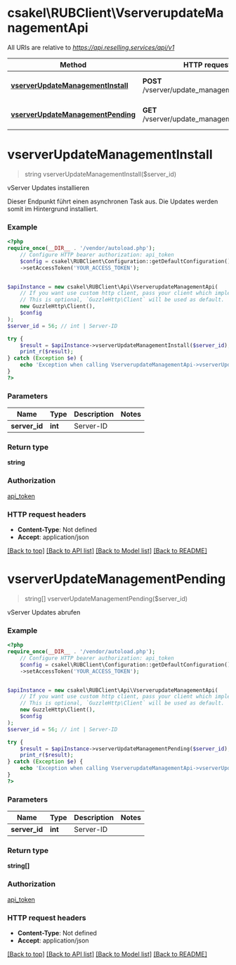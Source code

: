 # csakel\RUBClient\VserverupdateManagementApi

All URIs are relative to *https://api.reselling.services/api/v1*

Method | HTTP request | Description
------------- | ------------- | -------------
[**vserverUpdateManagementInstall**](VserverupdateManagementApi.md#vserverupdatemanagementinstall) | **POST** /vserver/update_management/install | vServer Updates installieren
[**vserverUpdateManagementPending**](VserverupdateManagementApi.md#vserverupdatemanagementpending) | **GET** /vserver/update_management/pending | vServer Updates abrufen

# **vserverUpdateManagementInstall**
> string vserverUpdateManagementInstall($server_id)

vServer Updates installieren

Dieser Endpunkt führt einen asynchronen Task aus. Die Updates werden somit im Hintergrund installiert.

### Example
```php
<?php
require_once(__DIR__ . '/vendor/autoload.php');
    // Configure HTTP bearer authorization: api_token
    $config = csakel\RUBClient\Configuration::getDefaultConfiguration()
    ->setAccessToken('YOUR_ACCESS_TOKEN');


$apiInstance = new csakel\RUBClient\Api\VserverupdateManagementApi(
    // If you want use custom http client, pass your client which implements `GuzzleHttp\ClientInterface`.
    // This is optional, `GuzzleHttp\Client` will be used as default.
    new GuzzleHttp\Client(),
    $config
);
$server_id = 56; // int | Server-ID

try {
    $result = $apiInstance->vserverUpdateManagementInstall($server_id);
    print_r($result);
} catch (Exception $e) {
    echo 'Exception when calling VserverupdateManagementApi->vserverUpdateManagementInstall: ', $e->getMessage(), PHP_EOL;
}
?>
```

### Parameters

Name | Type | Description  | Notes
------------- | ------------- | ------------- | -------------
 **server_id** | **int**| Server-ID |

### Return type

**string**

### Authorization

[api_token](../../README.md#api_token)

### HTTP request headers

 - **Content-Type**: Not defined
 - **Accept**: application/json

[[Back to top]](#) [[Back to API list]](../../README.md#documentation-for-api-endpoints) [[Back to Model list]](../../README.md#documentation-for-models) [[Back to README]](../../README.md)

# **vserverUpdateManagementPending**
> string[] vserverUpdateManagementPending($server_id)

vServer Updates abrufen

### Example
```php
<?php
require_once(__DIR__ . '/vendor/autoload.php');
    // Configure HTTP bearer authorization: api_token
    $config = csakel\RUBClient\Configuration::getDefaultConfiguration()
    ->setAccessToken('YOUR_ACCESS_TOKEN');


$apiInstance = new csakel\RUBClient\Api\VserverupdateManagementApi(
    // If you want use custom http client, pass your client which implements `GuzzleHttp\ClientInterface`.
    // This is optional, `GuzzleHttp\Client` will be used as default.
    new GuzzleHttp\Client(),
    $config
);
$server_id = 56; // int | Server-ID

try {
    $result = $apiInstance->vserverUpdateManagementPending($server_id);
    print_r($result);
} catch (Exception $e) {
    echo 'Exception when calling VserverupdateManagementApi->vserverUpdateManagementPending: ', $e->getMessage(), PHP_EOL;
}
?>
```

### Parameters

Name | Type | Description  | Notes
------------- | ------------- | ------------- | -------------
 **server_id** | **int**| Server-ID |

### Return type

**string[]**

### Authorization

[api_token](../../README.md#api_token)

### HTTP request headers

 - **Content-Type**: Not defined
 - **Accept**: application/json

[[Back to top]](#) [[Back to API list]](../../README.md#documentation-for-api-endpoints) [[Back to Model list]](../../README.md#documentation-for-models) [[Back to README]](../../README.md)

